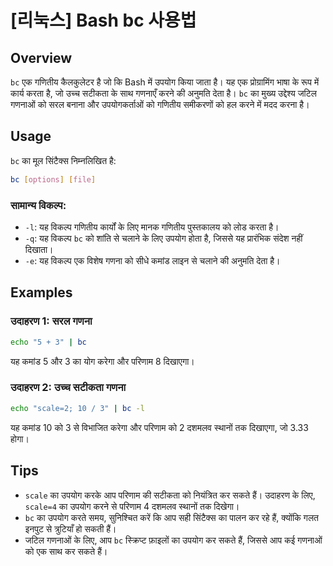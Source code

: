 # [리눅스] Bash bc 사용법

## Overview
`bc` एक गणितीय कैलकुलेटर है जो कि Bash में उपयोग किया जाता है। यह एक प्रोग्रामिंग भाषा के रूप में कार्य करता है, जो उच्च सटीकता के साथ गणनाएँ करने की अनुमति देता है। `bc` का मुख्य उद्देश्य जटिल गणनाओं को सरल बनाना और उपयोगकर्ताओं को गणितीय समीकरणों को हल करने में मदद करना है।

## Usage
`bc` का मूल सिंटैक्स निम्नलिखित है:

```bash
bc [options] [file]
```

### सामान्य विकल्प:
- `-l`: यह विकल्प गणितीय कार्यों के लिए मानक गणितीय पुस्तकालय को लोड करता है।
- `-q`: यह विकल्प `bc` को शांति से चलाने के लिए उपयोग होता है, जिससे यह प्रारंभिक संदेश नहीं दिखाता।
- `-e`: यह विकल्प एक विशेष गणना को सीधे कमांड लाइन से चलाने की अनुमति देता है।

## Examples
### उदाहरण 1: सरल गणना
```bash
echo "5 + 3" | bc
```
यह कमांड 5 और 3 का योग करेगा और परिणाम 8 दिखाएगा।

### उदाहरण 2: उच्च सटीकता गणना
```bash
echo "scale=2; 10 / 3" | bc -l
```
यह कमांड 10 को 3 से विभाजित करेगा और परिणाम को 2 दशमलव स्थानों तक दिखाएगा, जो 3.33 होगा।

## Tips
- `scale` का उपयोग करके आप परिणाम की सटीकता को नियंत्रित कर सकते हैं। उदाहरण के लिए, `scale=4` का उपयोग करने से परिणाम 4 दशमलव स्थानों तक दिखेगा।
- `bc` का उपयोग करते समय, सुनिश्चित करें कि आप सही सिंटैक्स का पालन कर रहे हैं, क्योंकि गलत इनपुट से त्रुटियाँ हो सकती हैं।
- जटिल गणनाओं के लिए, आप `bc` स्क्रिप्ट फ़ाइलों का उपयोग कर सकते हैं, जिससे आप कई गणनाओं को एक साथ कर सकते हैं।